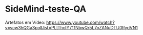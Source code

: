 # SideMind-teste-QA

Artefatos em Vídeo:
https://www.youtube.com/watch?v=vcw3hQGa3po&list=PLtThcIY711NbwQr5L7oZANuDTU0RydVN1
